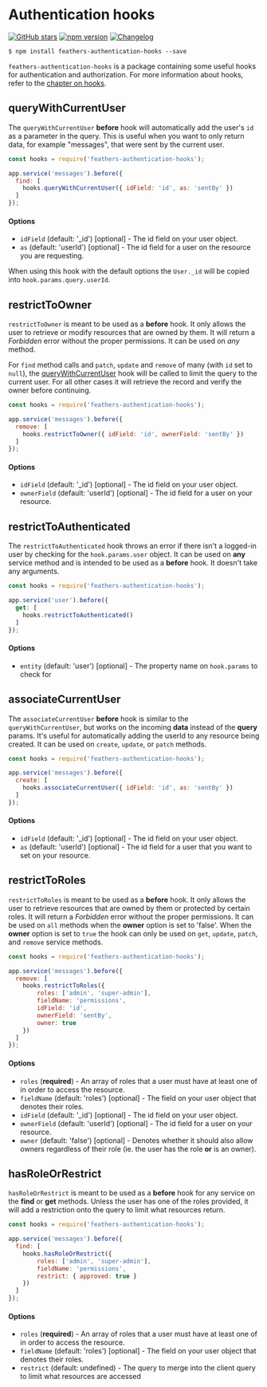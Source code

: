 # Authentication hooks

[![GitHub stars](https://img.shields.io/github/stars/feathersjs/feathers-authentication-hooks.png?style=social&label=Star)](https://github.com/feathersjs/feathers-authentication-hooks/)
[![npm version](https://img.shields.io/npm/v/feathers-authentication-hooks.png?style=flat-square)](https://www.npmjs.com/package/feathers-authentication-hooks)
[![Changelog](https://img.shields.io/badge/changelog-.md-blue.png?style=flat-square)](https://github.com/feathersjs/feathers-authentication-hooks/blob/master/CHANGELOG.md)

```
$ npm install feathers-authentication-hooks --save
```

`feathers-authentication-hooks` is a package containing some useful hooks for authentication and authorization. For more information about hooks, refer to the [chapter on hooks](../hooks.md).


## queryWithCurrentUser

The `queryWithCurrentUser` **before** hook will automatically add the user's `id` as a parameter in the query. This is useful when you want to only return data, for example "messages", that were sent by the current user.

```js
const hooks = require('feathers-authentication-hooks');

app.service('messages').before({
  find: [
    hooks.queryWithCurrentUser({ idField: 'id', as: 'sentBy' })
  ]
});
```

#### Options

- `idField` (default: '_id') [optional] - The id field on your user object.
- `as` (default: 'userId') [optional] - The id field for a user on the resource you are requesting.

When using this hook with the default options the `User._id` will be copied into `hook.params.query.userId`.


## restrictToOwner

`restrictToOwner` is meant to be used as a **before** hook. It only allows the user to retrieve or modify resources that are owned by them. It will return a _Forbidden_ error without the proper permissions. It can be used on *any* method.

For `find` method calls and `patch`, `update` and `remove` of many (with `id` set to `null`), the [queryWithCurrentUser](#queryWithCurrentUser) hook will be called to limit the query to the current user. For all other cases it will retrieve the record and verify the owner before continuing.

```js
const hooks = require('feathers-authentication-hooks');

app.service('messages').before({
  remove: [
    hooks.restrictToOwner({ idField: 'id', ownerField: 'sentBy' })
  ]
});
```

#### Options

- `idField` (default: '_id') [optional] - The id field on your user object.
- `ownerField` (default: 'userId') [optional] - The id field for a user on your resource.


## restrictToAuthenticated

The `restrictToAuthenticated` hook throws an error if there isn't a logged-in user by checking for the `hook.params.user` object. It can be used on **any** service method and is intended to be used as a **before** hook. It doesn't take any arguments.

```js
const hooks = require('feathers-authentication-hooks');

app.service('user').before({
  get: [
    hooks.restrictToAuthenticated()
  ]
});
```

#### Options

- `entity` (default: 'user') [optional] - The property name on `hook.params` to check for


## associateCurrentUser

The `associateCurrentUser` **before** hook is similar to the `queryWithCurrentUser`, but works on the incoming **data** instead of the **query** params. It's useful for automatically adding the userId to any resource being created. It can be used on `create`, `update`, or `patch` methods.

```js
const hooks = require('feathers-authentication-hooks');

app.service('messages').before({
  create: [
    hooks.associateCurrentUser({ idField: 'id', as: 'sentBy' })
  ]
});
```

#### Options

- `idField` (default: '_id') [optional] - The id field on your user object.
- `as` (default: 'userId') [optional] - The id field for a user that you want to set on your resource.


## restrictToRoles

`restrictToRoles` is meant to be used as a **before** hook. It only allows the user to retrieve resources that are owned by them or protected by certain roles. It will return a _Forbidden_ error without the proper permissions. It can be used on `all` methods when the **owner** option is set to 'false'.  When the **owner** option is set to `true` the hook can only be used on `get`, `update`, `patch`, and `remove` service methods.

```js
const hooks = require('feathers-authentication-hooks');

app.service('messages').before({
  remove: [
    hooks.restrictToRoles({
        roles: ['admin', 'super-admin'],
        fieldName: 'permissions',
        idField: 'id',
        ownerField: 'sentBy',
        owner: true
    })
  ]
});
```

#### Options

- `roles` (**required**) - An array of roles that a user must have at least one of in order to access the resource.
- `fieldName` (default: 'roles') [optional] - The field on your user object that denotes their roles.
- `idField` (default: '_id') [optional] - The id field on your user object.
- `ownerField` (default: 'userId') [optional] - The id field for a user on your resource.
- `owner` (default: 'false') [optional] - Denotes whether it should also allow owners regardless of their role (ie. the user has the role **or** is an owner).


## hasRoleOrRestrict

`hasRoleOrRestrict` is meant to be used as a **before** hook for any service on the **find** or **get** methods. Unless the user has one of the roles provided, it will add a restriction onto the query to limit what resources return.

```js
const hooks = require('feathers-authentication-hooks');

app.service('messages').before({
  find: [
    hooks.hasRoleOrRestrict({
        roles: ['admin', 'super-admin'],
        fieldName: 'permissions',
        restrict: { approved: true }
    })
  ]
});
```

#### Options

- `roles` (**required**) - An array of roles that a user must have at least one of in order to access the resource.
- `fieldName` (default: 'roles') [optional] - The field on your user object that denotes their roles.
- `restrict` (default: undefined) - The query to merge into the client query to limit what resources are accessed
